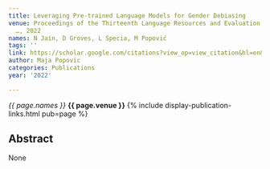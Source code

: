 ```yaml
---
title: Leveraging Pre-trained Language Models for Gender Debiasing
venue: Proceedings of the Thirteenth Language Resources and Evaluation Conference
  …, 2022
names: N Jain, D Groves, L Specia, M Popović
tags: ''
link: https://scholar.google.com/citations?view_op=view_citation&hl=en&user=KdAV2Y0AAAAJ&pagesize=100&sortby=pubdate&citation_for_view=KdAV2Y0AAAAJ:UHK10RUVsp4C
author: Maja Popovic
categories: Publications
year: '2022'

---
```


*{{ page.names }}*
**{{ page.venue }}**
{% include display-publication-links.html pub=page %}
## Abstract

None
